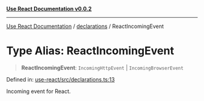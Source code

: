 [**Use React Documentation v0.0.2**](../../README.md)

***

[Use React Documentation](../../modules.md) / [declarations](../README.md) / ReactIncomingEvent

# Type Alias: ReactIncomingEvent

> **ReactIncomingEvent**: `IncomingHttpEvent` \| `IncomingBrowserEvent`

Defined in: [use-react/src/declarations.ts:13](https://github.com/stonemjs/use-react/blob/48b0fa89405b138aef5b9a5bc1a85e12108c1404/src/declarations.ts#L13)

Incoming event for React.
